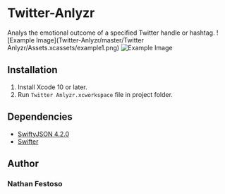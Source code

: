 # Twitter-Anlyzr
Analys the emotional outcome of a specified Twitter handle or hashtag.
![Example Image](Twitter-Anlyzr/master/Twitter Anlyzr/Assets.xcassets/example1.png)
![Example Image](https://github.com/NFestoso/Twitter-Anlyzr/tree/master/Twitter%20Anlyzr/Assets.xcassets/example2.png)

## Installation
1. Install Xcode 10 or later.
2. Run `Twitter Anlyzr.xcworkspace` file in project folder.

## Dependencies
* [SwiftyJSON 4.2.0](https://cocoapods.org/pods/SwiftyJSON)
* [Swifter](https://github.com/mattdonnelly/Swifter)

## Author
### Nathan Festoso
